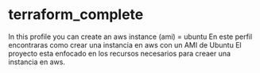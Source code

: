 # terraform_complete
In this profile you can create an aws instance (ami) = ubuntu 
En este perfil encontraras como crear una instancia en aws con un AMI de Ubuntu
El proyecto esta enfocado en los recursos necesarios para creaer una instancia en aws.
